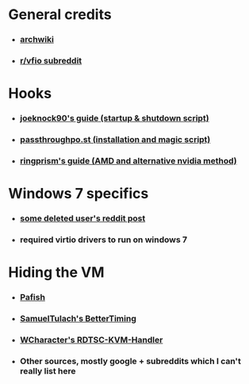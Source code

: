 # General credits
- ### [archwiki](https://wiki.archlinux.org/title/PCI_passthrough_via_OVMF)
- ### [r/vfio subreddit](https://www.reddit.com/r/VFIO/)

# Hooks
- ### [joeknock90's guide (startup & shutdown script)](https://github.com/joeknock90/Single-GPU-Passthrough)
- ### [passthroughpo.st (installation and magic script)](https://passthroughpo.st/simple-per-vm-libvirt-hooks-with-the-vfio-tools-hook-helper/)
- ### [ringprism's guide (AMD and alternative nvidia method)](https://gitlab.com/risingprismtv/single-gpu-passthrough)
  
# Windows 7 specifics
- ### [some deleted user's reddit post](https://www.reddit.com/r/VFIO/comments/orvypr/how_to_get_windows_7_in_vfio_working_fine_with/)
- ### required virtio drivers to run on windows 7

# Hiding the VM
- ### [Pafish](https://github.com/a0rtega/pafish)
- ### [SamuelTulach's BetterTiming](https://github.com/SamuelTulach/BetterTiming)
- ### [WCharacter's RDTSC-KVM-Handler](https://github.com/WCharacter/RDTSC-KVM-Handler)
- ### Other sources, mostly google + subreddits which I can't really list here